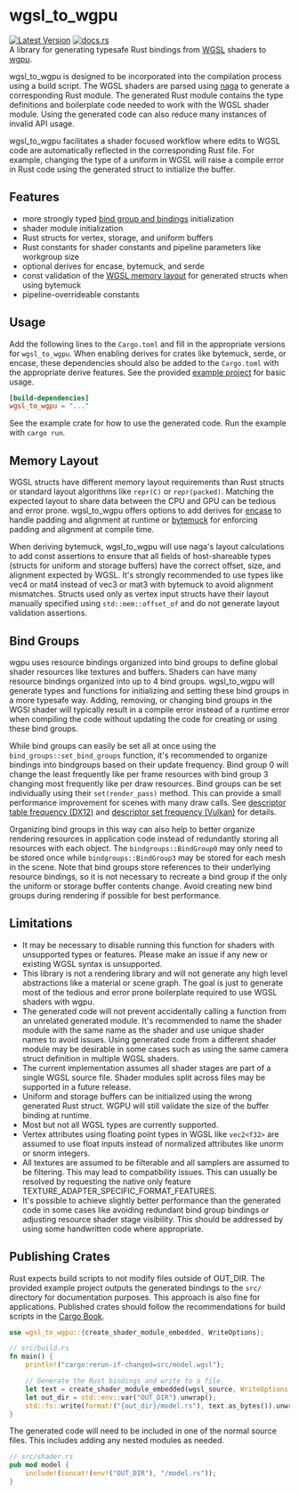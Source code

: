 # wgsl_to_wgpu
[![Latest Version](https://img.shields.io/crates/v/wgsl_to_wgpu.svg)](https://crates.io/crates/wgsl_to_wgpu) [![docs.rs](https://docs.rs/wgsl_to_wgpu/badge.svg)](https://docs.rs/wgsl_to_wgpu)  
A library for generating typesafe Rust bindings from [WGSL](https://www.w3.org/TR/WGSL/) shaders to [wgpu](https://github.com/gfx-rs/wgpu).

wgsl_to_wgpu is designed to be incorporated into the compilation process using a build script. The WGSL shaders are parsed using [naga](https://github.com/gfx-rs/naga) to generate a corresponding Rust module. The generated Rust module contains the type definitions and boilerplate code needed to work with the WGSL shader module. Using the generated code can also reduce many instances of invalid API usage. 

wgsl_to_wgpu facilitates a shader focused workflow where edits to WGSL code are automatically reflected in the corresponding Rust file. For example, changing the type of a uniform in WGSL will raise a compile error in Rust code using the generated struct to initialize the buffer.

## Features
- more strongly typed [bind group and bindings](#bind-groups) initialization
- shader module initialization
- Rust structs for vertex, storage, and uniform buffers
- Rust constants for shader constants and pipeline parameters like workgroup size
- optional derives for encase, bytemuck, and serde
- const validation of the [WGSL memory layout](#memory-layout) for generated structs when using bytemuck
- pipeline-overrideable constants

## Usage
Add the following lines to the `Cargo.toml` and fill in the appropriate versions for `wgsl_to_wgpu`.
When enabling derives for crates like bytemuck, serde, or encase, these dependencies should also be added to the `Cargo.toml` with the appropriate derive features. See the provided [example project](https://github.com/ScanMountGoat/wgsl_to_wgpu/tree/main/example) for basic usage.

```toml
[build-dependencies]
wgsl_to_wgpu = "..."
```

See the example crate for how to use the generated code. Run the example with `cargo run`.

## Memory Layout
WGSL structs have different memory layout requirements than Rust structs or standard layout algorithms like `repr(C)` or `repr(packed)`. Matching the expected layout to share data between the CPU and GPU can be tedious and error prone. wgsl_to_wgpu offers options to add derives for [encase](https://crates.io/crates/encase) to handle padding and alignment at runtime or [bytemuck](https://crates.io/crates/bytemuck) for enforcing padding and alignment at compile time. 

When deriving bytemuck, wgsl_to_wgpu will use naga's layout calculations to add const assertions to ensure that all fields of host-shareable types (structs for uniform and storage buffers) have the correct offset, size, and alignment expected by WGSL. It's strongly recommended to use types like vec4 or mat4 instead of vec3 or mat3 with bytemuck to avoid alignment mismatches. Structs used only as vertex input structs have their layout manually specified using `std::mem::offset_of` and do not generate layout validation assertions.

## Bind Groups
wgpu uses resource bindings organized into bind groups to define global shader resources like textures and buffers. Shaders can have many resource bindings organized into up to 4 bind groups. wgsl_to_wgpu will generate types and functions for initializing and setting these bind groups in a more typesafe way. Adding, removing, or changing bind groups in the WGSl shader will typically result in a compile error instead of a runtime error when compiling the code without updating the code for creating or using these bind groups.

While bind groups can easily be set all at once using the `bind_groups::set_bind_groups` function, it's recommended to organize bindings into bindgroups based on their update frequency. Bind group 0 will change the least frequently like per frame resources with bind group 3 changing most frequently like per draw resources. Bind groups can be set individually using their `set(render_pass)` method. This can provide a small performance improvement for scenes with many draw calls. See [descriptor table frequency (DX12)](https://learn.microsoft.com/en-us/windows/win32/direct3d12/advanced-use-of-descriptor-tables#changing-descriptor-table-entries-between-rendering-calls) and [descriptor set frequency (Vulkan)](https://vkguide.dev/docs/chapter-4/descriptors/#mental-model) for details.

Organizing bind groups in this way can also help to better organize rendering resources in application code instead of redundantly storing all resources with each object. The `bindgroups::BindGroup0` may only need to be stored once while `bindgroups::BindGroup3` may be stored for each mesh in the scene. Note that bind groups store references to their underlying resource bindings, so it is not necessary to recreate a bind group if the only the uniform or storage buffer contents change. Avoid creating new bind groups during rendering if possible for best performance.

## Limitations
- It may be necessary to disable running this function for shaders with unsupported types or features.
Please make an issue if any new or existing WGSL syntax is unsupported.
- This library is not a rendering library and will not generate any high level abstractions like a material or scene graph. 
The goal is just to generate most of the tedious and error prone boilerplate required to use WGSL shaders with wgpu.
- The generated code will not prevent accidentally calling a function from an unrelated generated module.
It's recommended to name the shader module with the same name as the shader and use unique shader names to avoid issues. 
Using generated code from a different shader module may be desirable in some cases such as using the same camera struct definition in multiple WGSL shaders.
- The current implementation assumes all shader stages are part of a single WGSL source file. Shader modules split across files may be supported in a future release.
- Uniform and storage buffers can be initialized using the wrong generated Rust struct. 
WGPU will still validate the size of the buffer binding at runtime.
- Most but not all WGSL types are currently supported.
- Vertex attributes using floating point types in WGSL like `vec2<f32>` are assumed to use float inputs instead of normalized attributes like unorm or snorm integers.
- All textures are assumed to be filterable and all samplers are assumed to be filtering. This may lead to compatibility issues. This can usually be resolved by requesting the native only feature TEXTURE_ADAPTER_SPECIFIC_FORMAT_FEATURES.
- It's possible to achieve slightly better performance than the generated code in some cases like avoiding redundant bind group bindings or adjusting resource shader stage visibility. This should be addressed by using some handwritten code where appropriate.

## Publishing Crates
Rust expects build scripts to not modify files outside of OUT_DIR. The provided example project outputs the generated bindings to the `src/` directory for documentation purposes. 
This approach is also fine for applications. Published crates should follow the recommendations for build scripts in the [Cargo Book](https://doc.rust-lang.org/cargo/reference/build-scripts.html#case-study-code-generation).

```rust
use wgsl_to_wgpu::{create_shader_module_embedded, WriteOptions};

// src/build.rs
fn main() {
    println!("cargo:rerun-if-changed=src/model.wgsl");

    // Generate the Rust bindings and write to a file.
    let text = create_shader_module_embedded(wgsl_source, WriteOptions::default()).unwrap();
    let out_dir = std::env::var("OUT_DIR").unwrap();
    std::fs::write(format!("{out_dir}/model.rs"), text.as_bytes()).unwrap();
}
```

The generated code will need to be included in one of the normal source files. This includes adding any nested modules as needed.

```rust
// src/shader.rs
pub mod model {
    include!(concat!(env!("OUT_DIR"), "/model.rs"));
}
```
